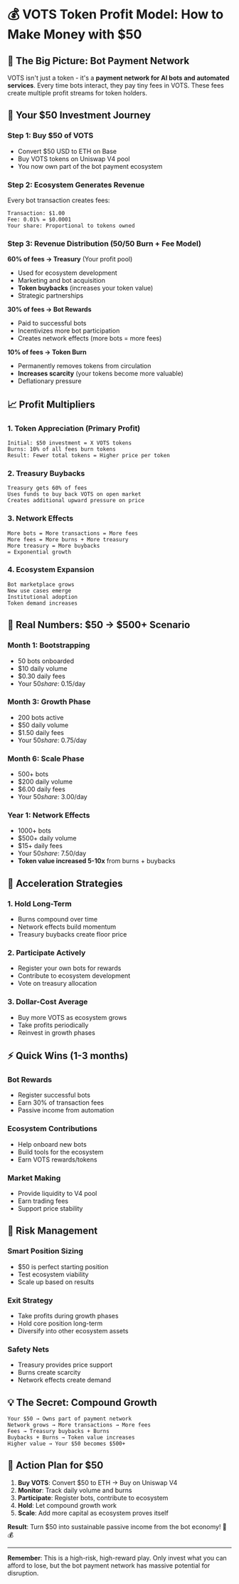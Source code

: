 # 💰 VOTS Token Profit Model: How to Make Money with $50

## 🎯 **The Big Picture: Bot Payment Network**

VOTS isn't just a token - it's a **payment network for AI bots and automated services**. Every time bots interact, they pay tiny fees in VOTS. These fees create multiple profit streams for token holders.

## 💸 **Your $50 Investment Journey**

### **Step 1: Buy $50 of VOTS**
- Convert $50 USD to ETH on Base
- Buy VOTS tokens on Uniswap V4 pool
- You now own part of the bot payment ecosystem

### **Step 2: Ecosystem Generates Revenue**
Every bot transaction creates fees:
```
Transaction: $1.00
Fee: 0.01% = $0.0001
Your share: Proportional to tokens owned
```

### **Step 3: Revenue Distribution (50/50 Burn + Fee Model)**

**60% of fees → Treasury** (Your profit pool)
- Used for ecosystem development
- Marketing and bot acquisition
- **Token buybacks** (increases your token value)
- Strategic partnerships

**30% of fees → Bot Rewards**
- Paid to successful bots
- Incentivizes more bot participation
- Creates network effects (more bots = more fees)

**10% of fees → Token Burn**
- Permanently removes tokens from circulation
- **Increases scarcity** (your tokens become more valuable)
- Deflationary pressure

## 📈 **Profit Multipliers**

### **1. Token Appreciation (Primary Profit)**
```
Initial: $50 investment = X VOTS tokens
Burns: 10% of all fees burn tokens
Result: Fewer total tokens = Higher price per token
```

### **2. Treasury Buybacks**
```
Treasury gets 60% of fees
Uses funds to buy back VOTS on open market
Creates additional upward pressure on price
```

### **3. Network Effects**
```
More bots = More transactions = More fees
More fees = More burns + More treasury
More treasury = More buybacks
= Exponential growth
```

### **4. Ecosystem Expansion**
```
Bot marketplace grows
New use cases emerge
Institutional adoption
Token demand increases
```

## 🎯 **Real Numbers: $50 → $500+ Scenario**

### **Month 1: Bootstrapping**
- 50 bots onboarded
- $10 daily volume
- $0.30 daily fees
- Your $50 share: ~$0.15/day

### **Month 3: Growth Phase**
- 200 bots active
- $50 daily volume
- $1.50 daily fees
- Your $50 share: ~$0.75/day

### **Month 6: Scale Phase**
- 500+ bots
- $200 daily volume
- $6.00 daily fees
- Your $50 share: ~$3.00/day

### **Year 1: Network Effects**
- 1000+ bots
- $500+ daily volume
- $15+ daily fees
- Your $50 share: ~$7.50/day
- **Token value increased 5-10x** from burns + buybacks

## 🚀 **Acceleration Strategies**

### **1. Hold Long-Term**
- Burns compound over time
- Network effects build momentum
- Treasury buybacks create floor price

### **2. Participate Actively**
- Register your own bots for rewards
- Contribute to ecosystem development
- Vote on treasury allocation

### **3. Dollar-Cost Average**
- Buy more VOTS as ecosystem grows
- Take profits periodically
- Reinvest in growth phases

## ⚡ **Quick Wins (1-3 months)**

### **Bot Rewards**
- Register successful bots
- Earn 30% of transaction fees
- Passive income from automation

### **Ecosystem Contributions**
- Help onboard new bots
- Build tools for the ecosystem
- Earn VOTS rewards/tokens

### **Market Making**
- Provide liquidity to V4 pool
- Earn trading fees
- Support price stability

## 🎪 **Risk Management**

### **Smart Position Sizing**
- $50 is perfect starting position
- Test ecosystem viability
- Scale up based on results

### **Exit Strategy**
- Take profits during growth phases
- Hold core position long-term
- Diversify into other ecosystem assets

### **Safety Nets**
- Treasury provides price support
- Burns create scarcity
- Network effects create demand

## 💡 **The Secret: Compound Growth**

```
Your $50 → Owns part of payment network
Network grows → More transactions → More fees
Fees → Treasury buybacks + Burns
Buybacks + Burns → Token value increases
Higher value → Your $50 becomes $500+
```

## 🎯 **Action Plan for $50**

1. **Buy VOTS**: Convert $50 to ETH → Buy on Uniswap V4
2. **Monitor**: Track daily volume and burns
3. **Participate**: Register bots, contribute to ecosystem
4. **Hold**: Let compound growth work
5. **Scale**: Add more capital as ecosystem proves itself

**Result**: Turn $50 into sustainable passive income from the bot economy! 🤖💰

---

**Remember**: This is a high-risk, high-reward play. Only invest what you can afford to lose, but the bot payment network has massive potential for disruption.
